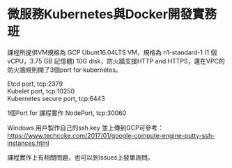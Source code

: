 # 微服務Kubernetes與Docker開發實務班

課程所提供VM規格為 GCP Ubunt16.04LTS VM，規格為 n1-standard-1 (1 個 vCPU，3.75 GB 記憶體) 10G disk，防火牆支援HTTP and HTTPS，還在VPC的防火牆規則開了3個port for kubernetes。

Etcd port, tcp:2379  
Kubelet port, tcp:10250  
Kubernetes secure port, tcp:6443  

1個Port for 課程實作 
NodePort, tcp:30060

Windows 用戶製作自己的ssh key 並上傳到GCP可參考：https://www.techcoke.com/2017/01/google-compute-engine-putty-ssh-instances.html

課程實作上有相關問題，也可以到Issues上發單詢問。
